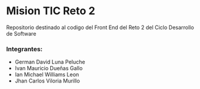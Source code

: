 <h1>Mision TIC Reto 2</h1>
Repositorio destinado al codigo del Front End del Reto 2 del Ciclo Desarrollo de Software<br />
<h3>Integrantes:</h3>
<ul>
  <li>German David Luna Peluche</li>
  <li>Ivan Mauricio Dueñas Gallo</li>
  <li>Ian Michael Williams Leon</li>
  <li>Jhan Carlos Viloria Murillo</li>
</ul>
